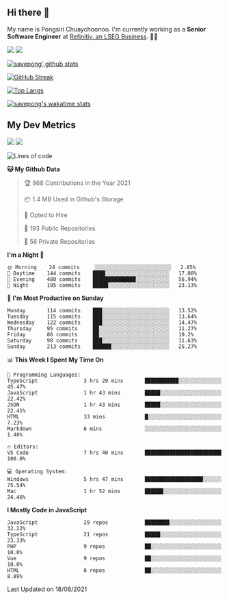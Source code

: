 ## Hi there 👋

My name is Pongsiri Chuaychoonoo. I'm currently working as a **Senior Software Engineer** at [Refinitiv, an LSEG Business](https://www.refinitiv.com). 👨‍💻

[<img src="https://img.shields.io/badge/savepong.com-%230077B5.svg?&style=for-the-badge&color=81e6d9" />](https://savepong.com)
[<img src="https://img.shields.io/badge/linkedin-%230077B5.svg?&style=for-the-badge&logo=linkedin&logoColor=white" />](https://www.linkedin.com/in/savepong)

[![savepong' github stats](https://github-readme-stats.vercel.app/api?username=savepong&show_icons=true&count_private=true&theme=gotham&hide_border=true&bg_color=00000000&text_color=768390FF)](https://savepong.com/posts/stats)

[![GitHub Streak](https://github-readme-streak-stats.herokuapp.com?user=savepong&theme=gotham&hide_border=true&background=00000000&dates=768390FF)](https://savepong.com/posts/stats)

[![Top Langs](https://github-readme-stats.vercel.app/api/top-langs/?username=savepong&layout=compact&langs_count=10&theme=gotham&hide_border=true&bg_color=00000000&text_color=768390FF)](https://savepong.com/posts/stats)

[![savepong's wakatime stats](https://github-readme-stats.vercel.app/api/wakatime?username=@savepong&layout=default&theme=gotham&hide_border=true&bg_color=00000000&text_color=768390FF)](https://savepong.com/posts/stats)

## My Dev Metrics

[![](https://komarev.com/ghpvc/?username=savepong&color=blue&label=Profile%20Views)](https://github.com/savepong)
[![](https://img.shields.io/github/followers/savepong?label=GitHub%20Followers)](https://github.com/savepong)

<!--START_SECTION:waka-->
![Lines of code](https://img.shields.io/badge/From%20Hello%20World%20I%27ve%20Written-8.8%20million%20lines%20of%20code-blue)

**🐱 My Github Data** 

> 🏆 868 Contributions in the Year 2021
 > 
> 📦 1.4 MB Used in Github's Storage 
 > 
> 💼 Opted to Hire
 > 
> 📜 193 Public Repositories 
 > 
> 🔑 56 Private Repositories  
 > 
**I'm a Night 🦉** 

```text
🌞 Morning    24 commits     ░░░░░░░░░░░░░░░░░░░░░░░░░   2.85% 
🌆 Daytime    144 commits    ████░░░░░░░░░░░░░░░░░░░░░   17.08% 
🌃 Evening    480 commits    ██████████████░░░░░░░░░░░   56.94% 
🌙 Night      195 commits    █████░░░░░░░░░░░░░░░░░░░░   23.13%

```
📅 **I'm Most Productive on Sunday** 

```text
Monday       114 commits    ███░░░░░░░░░░░░░░░░░░░░░░   13.52% 
Tuesday      115 commits    ███░░░░░░░░░░░░░░░░░░░░░░   13.64% 
Wednesday    122 commits    ███░░░░░░░░░░░░░░░░░░░░░░   14.47% 
Thursday     95 commits     ██░░░░░░░░░░░░░░░░░░░░░░░   11.27% 
Friday       86 commits     ██░░░░░░░░░░░░░░░░░░░░░░░   10.2% 
Saturday     98 commits     ███░░░░░░░░░░░░░░░░░░░░░░   11.63% 
Sunday       213 commits    ██████░░░░░░░░░░░░░░░░░░░   25.27%

```


📊 **This Week I Spent My Time On** 

```text
💬 Programming Languages: 
TypeScript               3 hrs 29 mins       ███████████░░░░░░░░░░░░░░   45.47% 
JavaScript               1 hr 43 mins        █████░░░░░░░░░░░░░░░░░░░░   22.42% 
JSON                     1 hr 43 mins        █████░░░░░░░░░░░░░░░░░░░░   22.41% 
HTML                     33 mins             █░░░░░░░░░░░░░░░░░░░░░░░░   7.23% 
Markdown                 6 mins              ░░░░░░░░░░░░░░░░░░░░░░░░░   1.48%

🔥 Editors: 
VS Code                  7 hrs 40 mins       █████████████████████████   100.0%

💻 Operating System: 
Windows                  5 hrs 47 mins       ███████████████████░░░░░░   75.54% 
Mac                      1 hr 52 mins        ██████░░░░░░░░░░░░░░░░░░░   24.46%

```

**I Mostly Code in JavaScript** 

```text
JavaScript               29 repos            ████████░░░░░░░░░░░░░░░░░   32.22% 
TypeScript               21 repos            █████░░░░░░░░░░░░░░░░░░░░   23.33% 
PHP                      9 repos             ██░░░░░░░░░░░░░░░░░░░░░░░   10.0% 
Vue                      9 repos             ██░░░░░░░░░░░░░░░░░░░░░░░   10.0% 
HTML                     8 repos             ██░░░░░░░░░░░░░░░░░░░░░░░   8.89%

```



 Last Updated on 18/08/2021
<!--END_SECTION:waka-->

<!--
**savepong/savepong** is a ✨ _special_ ✨ repository because its `README.md` (this file) appears on your GitHub profile.

Here are some ideas to get you started:

- 🔭 I’m currently working on WebComponents and TypeScript.
- 🌱 I’m currently learning ...
- 👯 I’m looking to collaborate on ...
- 🤔 I’m looking for help with ...
- 💬 Ask me about ...
- 📫 How to reach me: ...
- 😄 Pronouns: ...
- ⚡ Fun fact: ...
-->
